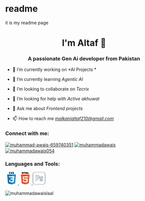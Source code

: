# readme
it is my readme page

<h1 align="center">I'm Altaf 👋</h1>
<h3 align="center">A passionate Gen Ai developer from Pakistan</h3>

- 🔭 I’m currently working on *AI Projects *

- 🌱 I’m currently learning *Agentic AI*

- 👯 I’m looking to collaborate on *Tecrix*

- 🤝 I’m looking for help with *Active akhuwat*

- 💬 Ask me about *Frontend projects*

- 📫 How to reach me *malkanialtaf210@gmail.com*

<h3 align="left">Connect with me:</h3>
<p align="left">
<a href="https://linkedin.com/in/muhammad-awais-659740351" target="blank"><img align="center" src="https://raw.githubusercontent.com/rahuldkjain/github-profile-readme-generator/master/src/images/icons/Social/linked-in-alt.svg" alt="muhammad-awais-659740351" height="30" width="40" /></a>
<a href="https://fb.com/muhammadawais" target="blank"><img align="center" src="https://raw.githubusercontent.com/rahuldkjain/github-profile-readme-generator/master/src/images/icons/Social/facebook.svg" alt="muhammadawais" height="30" width="40" /></a>
<a href="https://instagram.com/muhammadawais054" target="blank"><img align="center" src="https://raw.githubusercontent.com/rahuldkjain/github-profile-readme-generator/master/src/images/icons/Social/instagram.svg" alt="muhammadawais054" height="30" width="40" /></a>
</p>

<h3 align="left">Languages and Tools:</h3>
<p align="left"> <a href="https://www.w3schools.com/css/" target="_blank" rel="noreferrer"> <img src="https://raw.githubusercontent.com/devicons/devicon/master/icons/css3/css3-original-wordmark.svg" alt="css3" width="40" height="40"/> </a> <a href="https://www.w3.org/html/" target="_blank" rel="noreferrer"> <img src="https://raw.githubusercontent.com/devicons/devicon/master/icons/html5/html5-original-wordmark.svg" alt="html5" width="40" height="40"/> </a> <a href="https://www.photoshop.com/en" target="_blank" rel="noreferrer"> <img src="https://raw.githubusercontent.com/devicons/devicon/master/icons/photoshop/photoshop-line.svg" alt="photoshop" width="40" height="40"/> </a> </p>

<p><img align="center" src="https://github-readme-stats.vercel.app/api/top-langs?username=muhammadawaislaal&show_icons=true&locale=en&layout=compact" alt="muhammadawaislaal" /></p>

